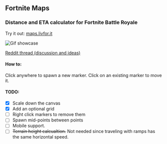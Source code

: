 ## Fortnite Maps
### Distance and ETA calculator for Fortnite Battle Royale

Try it out: [maps.livfor.it](http://maps.livfor.it)

![Gif showcase](img/showcase.gif)

[Reddit thread (discussion and ideas)](https://www.reddit.com/r/FortNiteBR/comments/8hhaiq/i_made_a_fortnite_eta_calculator/)

#### How to:
Click anywhere to spawn a new marker.
Click on an existing marker to move it.

#### TODO:
 - [x] Scale down the canvas
 - [x] Add an optional grid
 - [ ] Right click markers to remove them
 - [ ] Spawn mid-points between points
 - [ ] Mobile support.
 - [ ] ~~Terrain height calcualtion.~~ Not needed since traveling with ramps has the same horizontal speed.
